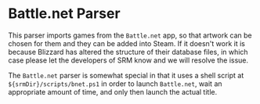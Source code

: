 # Battle.net Parser

This parser imports games from the `Battle.net` app, so that artwork can be chosen for them and they can be added into Steam. If it doesn't work it is because Blizzard has altered the structure of their database files, in which case please let the developers of SRM know and we will resolve the issue.

The `Battle.net` parser is somewhat special in that it uses a shell script at `${srmDir}/scripts/bnet.ps1` in order to launch `Battle.net`, wait an appropriate amount of time, and only then launch the actual title.
